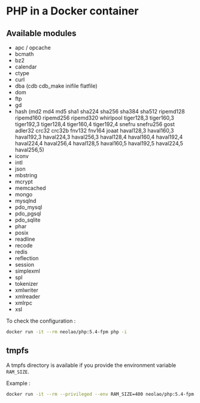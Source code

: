 PHP in a Docker container
=========================

Available modules
-----------------

- apc / opcache
- bcmath
- bz2
- calendar
- ctype
- curl
- dba (cdb cdb_make inifile flatfile)
- dom
- ftp
- gd
- hash (md2 md4 md5 sha1 sha224 sha256 sha384 sha512 ripemd128 ripemd160 ripemd256 ripemd320 whirlpool tiger128,3 tiger160,3 tiger192,3 tiger128,4 tiger160,4 tiger192,4 snefru snefru256 gost adler32 crc32 crc32b fnv132 fnv164 joaat haval128,3 haval160,3 haval192,3 haval224,3 haval256,3 haval128,4 haval160,4 haval192,4 haval224,4 haval256,4 haval128,5 haval160,5 haval192,5 haval224,5 haval256,5)
- iconv
- intl
- json
- mbstring
- mcrypt
- memcached
- mongo
- mysqlnd
- pdo_mysql
- pdo_pgsql
- pdo_sqlite
- phar
- posix
- readline
- recode
- redis
- reflection
- session
- simplexml
- spl
- tokenizer
- xmlwriter
- xmlreader
- xmlrpc
- xsl

To check the configuration :

```bash
docker run -it --rm neolao/php:5.4-fpm php -i
```

tmpfs
-----

A tmpfs directory is available if you provide the environment variable `RAM_SIZE`.

Example :

```bash
docker run -it --rm --privileged --env RAM_SIZE=400 neolao/php:5.4-fpm
```
